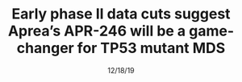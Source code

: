 ---
title: "Early phase II data cuts suggest Aprea’s APR-246 will be a game-changer for TP53 mutant MDS"
image: "images/writing/post-52.jpg"
link: "https://www.clinicaltrialsarena.com/comment/early-phase-ii-data-cuts-suggest-apreas-apr-246-will-be-a-game-changer-for-tp53-mutant-mds/"
categories: ['Analyst Insight']
date: "12/18/19"
order: "5"
draft: false
---